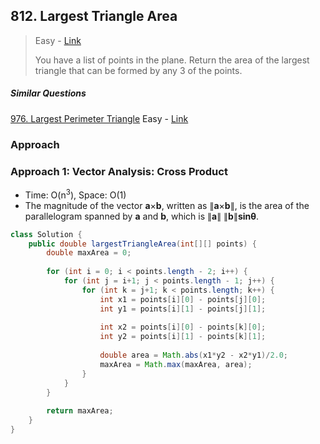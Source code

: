 ## 812. Largest Triangle Area

> Easy - [Link](https://leetcode.com/problems/largest-triangle-area/)
>
> You have a list of points in the plane. Return the area of the largest triangle that can be formed by any 3 of the points.

##### Similar Questions

[976. Largest Perimeter Triangle](976.%20Largest%20Perimeter%20Triangle.md)	Easy - [Link](https://leetcode.com/problems/largest-perimeter-triangle/)



### Approach

### Approach 1:  Vector Analysis: Cross Product

- Time: O(n<sup>3</sup>), Space: O(1)
- The magnitude of the vector **a**×**b**, written as ∥**a**×**b**∥, is the area of the parallelogram spanned by **a** and **b**, which is ∥**a**∥ ∥**b**∥**sin⁡θ**.

```java
class Solution {
    public double largestTriangleArea(int[][] points) {
        double maxArea = 0;
        
        for (int i = 0; i < points.length - 2; i++) {
            for (int j = i+1; j < points.length - 1; j++) {
                for (int k = j+1; k < points.length; k++) {
                    int x1 = points[i][0] - points[j][0];
                    int y1 = points[i][1] - points[j][1];
                    
                    int x2 = points[i][0] - points[k][0];
                    int y2 = points[i][1] - points[k][1];
                    
                    double area = Math.abs(x1*y2 - x2*y1)/2.0;
                    maxArea = Math.max(maxArea, area);
                }
            }
        }
        
        return maxArea;
    }
}
```

